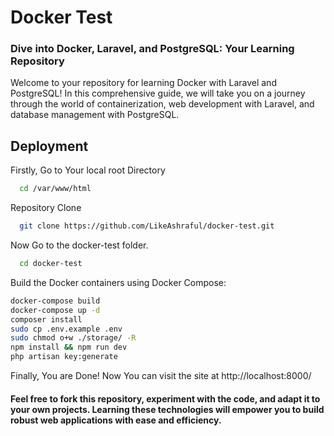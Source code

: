 
# Docker Test

### Dive into Docker, Laravel, and PostgreSQL: Your Learning Repository

Welcome to your repository for learning Docker with Laravel and PostgreSQL! In this comprehensive guide, we will take you on a journey through the world of containerization, web development with Laravel, and database management with PostgreSQL.


## Deployment

Firstly, Go to Your local root Directory

```bash
  cd /var/www/html
```

Repository Clone 

```bash
  git clone https://github.com/LikeAshraful/docker-test.git
```

Now Go to the docker-test folder. 

```bash
  cd docker-test
```

Build the Docker containers using Docker Compose:

```bash
docker-compose build
docker-compose up -d
composer install
sudo cp .env.example .env
sudo chmod o+w ./storage/ -R
npm install && npm run dev
php artisan key:generate
```

Finally, You are Done! Now You can visit the site at http://localhost:8000/

#### Feel free to fork this repository, experiment with the code, and adapt it to your own projects. Learning these technologies will empower you to build robust web applications with ease and efficiency.

